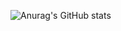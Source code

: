 ![Anurag's GitHub stats](https://github-readme-stats.vercel.app/api?username=yo0ns2o&show_icons=true&theme=dracula&count_private=true&bg_color=000000&hide_border=false&hide_title=true&hide_rank=true)
